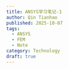 ```yaml
---
title: ANSYS学习笔记-1
author: Qin Tianhao
published: 2025-10-07
tags:
  - ANSYS
  - FEM
  - Note
category: Technology
draft: true
---
```

